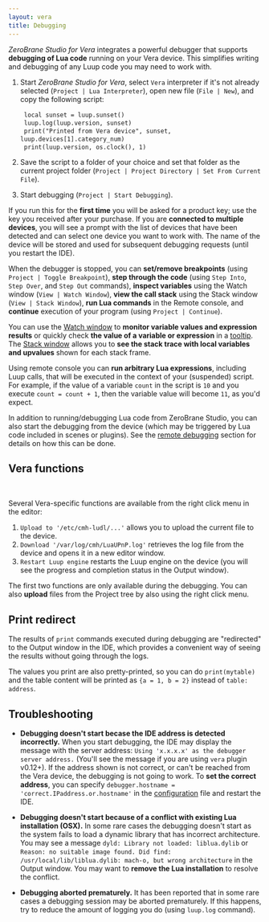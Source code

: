 ```yaml
---
layout: vera
title: Debugging
---
```


_ZeroBrane Studio for Vera_ integrates a powerful debugger that supports
**debugging of Lua code** running on your Vera device. This simplifies
writing and debugging of any Luup code you may need to work with.

1. Start _ZeroBrane Studio for Vera_, select `Vera` interpreter if it's not already selected (`Project | Lua Interpreter`),
open new file (`File | New`), and copy the following script:

        local sunset = luup.sunset()
        luup.log(luup.version, sunset)
        print("Printed from Vera device", sunset, luup.devices[1].category_num)
        print(luup.version, os.clock(), 1)

2. Save the script to a folder of your choice and set that folder as
the current project folder (`Project | Project Directory | Set From Current File`).

3. Start debugging (`Project | Start Debugging`).

If you run this for the **first time** you will be asked for a product key;
use the key you received after your purchase.
If you are **connected to multiple devices**, you will see a prompt with
the list of devices that have been detected and can select one device you
want to work with. The name of the device will be stored and used
for subsequent debugging requests (until you restart the IDE).

When the debugger is stopped, you can **set/remove breakpoints** (using `Project | Toggle Breakpoint`),
**step through the code** (using `Step Into`, `Step Over`, and `Step Out` commands),
**inspect variables** using the Watch window (`View | Watch Window`),
**view the call stack** using the Stack window (`View | Stack Window`),
**run Lua commands** in the Remote console,
and **continue** execution of your program (using `Project | Continue`).

You can use the [Watch window](vera-getting-started#watch-window) to **monitor variable values and expression results**
or quickly check **the value of a variable or expression** in a [tooltip](#tooltip).
The [Stack window](vera-getting-started#stack-window) allows you to **see the stack trace with local variables and upvalues** shown for each stack frame.

Using remote console you can **run arbitrary Lua expressions**, including Luup calls, that will be executed in the context of your (suspended) script.
For example, if the value of a variable `count` in the script is `10` and you execute `count = count + 1`, then the variable value will become `11`, as you'd expect.

In addition to running/debugging Lua code from ZeroBrane Studio, you can
also start the debugging from the device (which may be triggered by Lua code
included in scenes or plugins). See the [remote debugging](vera-remote-debugging.html)
section for details on how this can be done.

## Vera functions

<img style="background:url(images/vera-debugging.png) -345px -375px" src="images/t.gif" class="inline"/>

Several Vera-specific functions are available from the right click menu in the editor:

1. `Upload to '/etc/cmh-ludl/...'` allows you to upload the current file to the device.
2. `Download '/var/log/cmh/LuaUPnP.log'` retrieves the log file from the device and opens it in a new editor window.
3. `Restart Luup engine` restarts the Luup engine on the device (you will see the progress and completion status in the Output window).

The first two functions are only available during the debugging.
You can also **upload** files from the Project tree by also using the right click menu.

## Print redirect

The results of `print` commands executed during debugging are "redirected"
to the Output window in the IDE, which provides a convenient way of seeing
the results without going through the logs.

The values you print are also pretty-printed, so you can do
`print(mytable)` and the table content will be printed as `{a = 1, b = 2}`
instead of `table: address`.

## Troubleshooting

* **Debugging doesn't start becase the IDE address is detected incorrectly.**
When you start debugging, the IDE may display the message with the server address: `Using 'x.x.x.x' as the debugger server address.` (You'll see the message if you are using `vera` plugin v0.12+).
If the address shown is not correct, or can't be reached from the Vera device, the debugging is not going to work.
To **set the correct address**, you can specify `debugger.hostname = 'correct.IPaddress.or.hostname'` in the [configuration](doc-configuration.html) file and restart the IDE.

* **Debugging doesn't start because of a conflict with existing Lua installation (OSX).**
In some rare cases the debugging doesn't start as the system fails to load a dynamic library that has incorrect architecture.
You may see a message `dyld: Library not loaded: liblua.dylib`
or `Reason: no suitable image found. Did find: /usr/local/lib/liblua.dylib: mach-o, but wrong architecture`
in the Output window.
You may want to **remove the Lua installation** to resolve the conflict.

* **Debugging aborted prematurely.**
It has been reported that in some rare cases a debugging session may be
aborted prematurely. If this happens, try to reduce the amount of logging
you do (using `luup.log` command).
